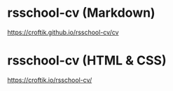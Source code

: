 # rsschool-cv (Markdown)
https://croftik.github.io/rsschool-cv/cv

# rsschool-cv (HTML & CSS)
https://croftik.io/rsschool-cv/
